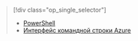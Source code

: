 > [!div class="op_single_selector"]
> * [PowerShell](../articles/virtual-network/virtual-networks-create-nsg-classic-ps.md)
> * [Интерфейс командной строки Azure](../articles/virtual-network/virtual-networks-create-nsg-classic-cli.md)
> 
> 

<!---HONumber=AcomDC_0323_2016-->